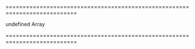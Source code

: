 ===========================================================================
<!--default-->undefined<!--/default-->
<!--type-->Array<String><!--/type-->
===========================================================================

<!--shortDescription-->

<!--/shortDescription-->

<!--fullDescription-->

<!--/fullDescription-->